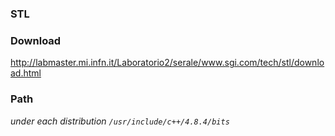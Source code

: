 ### STL

### Download
<http://labmaster.mi.infn.it/Laboratorio2/serale/www.sgi.com/tech/stl/download.html>

### Path

_under each distribution `/usr/include/c++/4.8.4/bits`_